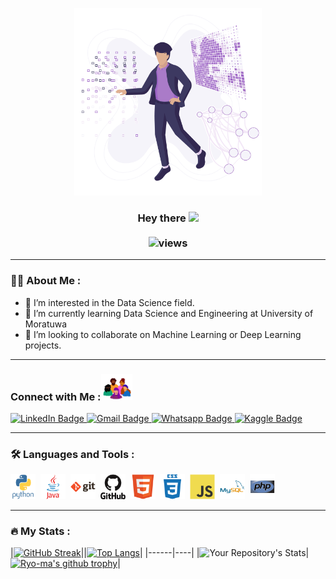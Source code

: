 <p align="center">
  <img width="300" src="./doc/datascientist.png">
</p>

<h3 align="center">
  Hey there
  <img src="https://media.giphy.com/media/hvRJCLFzcasrR4ia7z/giphy.gif" width="35px"/>
  <br /> <br />
  <img src="https://komarev.com/ghpvc/?username=kajanan1212&style=flat-square&color=blue" alt="views" width="200px"/>
</h3>

---

### 👨‍💻 About Me :
- 👀 I’m interested in the Data Science field.
- 🌱 I’m currently learning Data Science and Engineering at University of Moratuwa
- 💞️ I’m looking to collaborate on Machine Learning or Deep Learning projects.

---

### Connect with Me :<img src="./doc/Connect-With-Me.gif" alt="drawing" width="50"/>
<div id="badges">
  <a href="https://www.linkedin.com/in/kajanan-selvanesan/">
    <img src="https://img.shields.io/badge/LinkedIn-blue?style=for-the-badge&logo=linkedin&logoColor=white" alt="LinkedIn Badge"/>
  </a>
  <a href="mailto: kajananselvanesan@gmail.com">
    <img src="https://img.shields.io/badge/Gmail-D14836?style=for-the-badge&logo=gmail&logoColor=white" alt="Gmail Badge"/>
  </a>
  <a href="https://wa.me/94763068411">
    <img src="https://img.shields.io/badge/WhatsApp-25D366?style=for-the-badge&logo=whatsapp&logoColor=white" alt="Whatsapp Badge"/>
  </a>
  <a href="https://www.kaggle.com/kajananselvanesan/">
    <img src="https://img.shields.io/badge/Kaggle-20BEFF?style=for-the-badge&logo=Kaggle&logoColor=white" alt="Kaggle Badge"/>
  </a>
  <!--a href="https://wa.me/94763068411">
    <img src="https://img.shields.io/badge/viber-685EA9?style=for-the-badge&logo=viber&logoColor=white" alt="Viber Badge"/>
  </a-->
  <!--a href="your-twitter-URL">
    <img src="https://img.shields.io/badge/Twitter-blue?style=for-the-badge&logo=twitter&logoColor=white" alt="Twitter Badge"/>
  </a-->
  <!--a href="https://wa.me/94763068411">
    <img src="https://img.shields.io/badge/Discord-7289DA?style=for-the-badge&logo=discord&logoColor=white" alt="Discord Badge"/>
  </a-->
  <!--a href="https://wa.me/94763068411">
    <img src="https://aleen42.github.io/badges/src/stackoverflow.svg" alt="stackoverflow Badge"/>
  </a-->
  <!--a href="https://wa.me/94763068411">
    <img src="https://img.shields.io/badge/Kaggle-20BEFF?style=for-the-badge&logo=Kaggle&logoColor=white" alt="Kaggle Badge"/>
  </a-->
  <!--a href="https://wa.me/94763068411">
    <img src="https://img.shields.io/badge/Medium-12100E?style=for-the-badge&logo=medium&logoColor=white" alt="Medium Badge"/>
  </a-->
</div>

---

### 🛠️ Languages and Tools :
<div>
  <!--img src="https://github.com/devicons/devicon/blob/master/icons/react/react-original-wordmark.svg" title="React" alt="React" width="40" height="40"/>&nbsp;
  <img src="https://github.com/devicons/devicon/blob/master/icons/spring/spring-original-wordmark.svg" title="Spring" alt="Spring" width="40" height="40"/>&nbsp;
  <img src="https://github.com/devicons/devicon/blob/master/icons/materialui/materialui-original.svg" title="Material UI" alt="Material UI" width="40" height="40"/>&nbsp;
  <img src="https://github.com/devicons/devicon/blob/master/icons/flutter/flutter-original.svg" title="Flutter" alt="Flutter" width="40" height="40"/>&nbsp;
  <img src="https://github.com/devicons/devicon/blob/master/icons/redux/redux-original.svg" title="Redux" alt="Redux " width="40" height="40"/>&nbsp;
  <img src="https://github.com/devicons/devicon/blob/master/icons/firebase/firebase-plain-wordmark.svg" title="Firebase" alt="Firebase" width="40" height="40"/>&nbsp;
  <img src="https://github.com/devicons/devicon/blob/master/icons/gatsby/gatsby-original.svg" title="Gatsby"  alt="Gatsby" width="40" height="40"/>&nbsp;
  <img src="https://github.com/devicons/devicon/blob/master/icons/nodejs/nodejs-original-wordmark.svg" title="NodeJS" alt="NodeJS" width="40" height="40"/>&nbsp;
  <img src="https://github.com/devicons/devicon/blob/master/icons/amazonwebservices/amazonwebservices-plain-wordmark.svg" title="AWS" alt="AWS" width="40" height="40"/>&nbsp;
-->
  <img src="https://github.com/devicons/devicon/blob/master/icons/python/python-original-wordmark.svg" title="Python" alt="Python" width="40" height="40"/>&nbsp;
  <img src="https://github.com/devicons/devicon/blob/master/icons/java/java-original-wordmark.svg" title="Java" alt="Java" width="40" height="40"/>&nbsp;
  <img src="https://github.com/devicons/devicon/blob/master/icons/git/git-original-wordmark.svg" title="Git" **alt="Git" width="40" height="40"/>&nbsp;
  <img src="https://github.com/devicons/devicon/blob/master/icons/github/github-original-wordmark.svg" title="GitHub" **alt="GitHub" width="40" height="40"/>&nbsp;
  <img src="https://github.com/devicons/devicon/blob/master/icons/html5/html5-original.svg" title="HTML5" alt="HTML" width="40" height="40"/>&nbsp;
  <img src="https://github.com/devicons/devicon/blob/master/icons/css3/css3-plain-wordmark.svg"  title="CSS3" alt="CSS" width="40" height="40"/>&nbsp;
  <img src="https://github.com/devicons/devicon/blob/master/icons/javascript/javascript-original.svg" title="JavaScript" alt="JavaScript" width="40" height="40"/>&nbsp;
  <img src="https://github.com/devicons/devicon/blob/master/icons/mysql/mysql-original-wordmark.svg" title="MySQL"  alt="MySQL" width="40" height="40"/>&nbsp;
  <img src="https://github.com/devicons/devicon/blob/master/icons/php/php-original.svg" title="PHP"  alt="PHP" width="40" height="40"/>&nbsp;
</div>

---

### 🔥 My Stats :

|[![GitHub Streak](http://github-readme-streak-stats.herokuapp.com?user=kajanan1212&theme=light&background=ffffff)](https://git.io/streak-stats)||[![Top Langs](https://github-readme-stats.vercel.app/api/top-langs/?username=kajanan1212&layout=compact&theme=vision-friendly-light)](https://github.com/anuraghazra/github-readme-stats)|
|------|----|
|![Your Repository's Stats](https://github-readme-stats.vercel.app/api?username=kajanan1212&theme=buefy&show_icons=true)|[![Ryo-ma's github trophy](https://github-profile-trophy.vercel.app/?username=kajanan1212&row=2&column=3)](https://github.com/ryo-ma/github-profile-trophy)|

<!--a href="https://www.linkedin.com/in/kajanan-selvanesan/"><img src="./doc/Linkedin.png" alt="drawing" width="40"/></a>
<a href="https://wa.me/94763068411"><img src="./doc/WhatsApp.png" alt="drawing" width="50"/></a>
<a href="https://www.facebook.com/selvanesan.kajanan.9"><img src="./doc/Facebook.png" alt="drawing" width="40"/></a>&nbsp;&nbsp;
<!--a href="mailto: kajananselvanesan@gmail.com"><img src="./doc/Gmail.png" alt="drawing" width="40"/></a-->

<!---
kajanan1212/kajanan1212 is a ✨ special ✨ repository because its `README.md` (this file) appears on your GitHub profile.
You can click the Preview link to take a look at your changes.
--->
